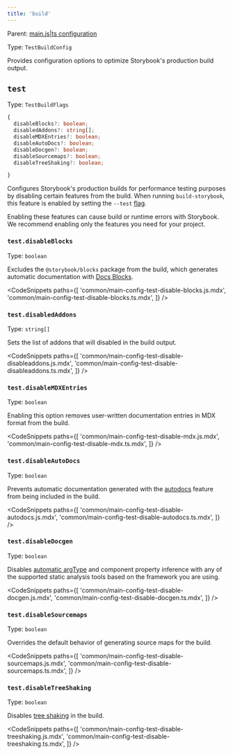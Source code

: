 ```yaml
---
title: 'build'
---
```


Parent: [main.js|ts configuration](./main-config.md)

Type: `TestBuildConfig`

Provides configuration options to optimize Storybook's production build output.

## `test`

Type: `TestBuildFlags`

```ts
{
  disableBlocks?: boolean;
  disabledAddons?: string[];
  disableMDXEntries?: boolean;
  disableAutoDocs?: boolean;
  disableDocgen?: boolean;
  disableSourcemaps?: boolean;
  disableTreeShaking?: boolean;

}
```

Configures Storybook's production builds for performance testing purposes by disabling certain features from the build. When running `build-storybook`, this feature is enabled by setting the `--test` [flag](./cli-options.md#build).

<Callout variant="info" icon="💡">

Enabling these features can cause build or runtime errors with Storybook. We recommend enabling only the features you need for your project.

</Callout>

### `test.disableBlocks`

Type: `boolean`

Excludes the `@storybook/blocks` package from the build, which generates automatic documentation with [Docs Blocks](../writing-docs/doc-blocks.md).

<!-- prettier-ignore-start -->

<CodeSnippets
  paths={[
    'common/main-config-test-disable-blocks.js.mdx',
    'common/main-config-test-disable-blocks.ts.mdx',
  ]}
/>

<!-- prettier-ignore-end -->

### `test.disabledAddons`

Type: `string[]`

Sets the list of addons that will disabled in the build output.

<!-- prettier-ignore-start -->

<CodeSnippets
  paths={[
    'common/main-config-test-disable-disableaddons.js.mdx',
    'common/main-config-test-disable-disableaddons.ts.mdx',
  ]}
/>

<!-- prettier-ignore-end -->

### `test.disableMDXEntries`

Type: `boolean`

Enabling this option removes user-written documentation entries in MDX format from the build.

<!-- prettier-ignore-start -->

<CodeSnippets
  paths={[
    'common/main-config-test-disable-mdx.js.mdx',
    'common/main-config-test-disable-mdx.ts.mdx',
  ]}
/>

<!-- prettier-ignore-end -->

### `test.disableAutoDocs`

Type: `boolean`

Prevents automatic documentation generated with the [autodocs](../writing-docs/autodocs.md) feature from being included in the build.

<!-- prettier-ignore-start -->

<CodeSnippets
  paths={[
    'common/main-config-test-disable-autodocs.js.mdx',
    'common/main-config-test-disable-autodocs.ts.mdx',
  ]}
/>

<!-- prettier-ignore-end -->

### `test.disableDocgen`

Type: `boolean`

Disables [automatic argType](./arg-types.md#automatic-argtype-inference) and component property inference with any of the supported static analysis tools based on the framework you are using.

<!-- prettier-ignore-start -->

<CodeSnippets
  paths={[
    'common/main-config-test-disable-docgen.js.mdx',
    'common/main-config-test-disable-docgen.ts.mdx',
  ]}
/>

<!-- prettier-ignore-end -->

### `test.disableSourcemaps`

Type: `boolean`

Overrides the default behavior of generating source maps for the build.

<!-- prettier-ignore-start -->

<CodeSnippets
  paths={[
    'common/main-config-test-disable-sourcemaps.js.mdx',
    'common/main-config-test-disable-sourcemaps.ts.mdx',
  ]}
/>

<!-- prettier-ignore-end -->

### `test.disableTreeShaking`

Type: `boolean`

Disables [tree shaking](https://developer.mozilla.org/en-US/docs/Glossary/Tree_shaking) in the build.

<!-- prettier-ignore-start -->

<CodeSnippets
  paths={[
    'common/main-config-test-disable-treeshaking.js.mdx',
    'common/main-config-test-disable-treeshaking.ts.mdx',
  ]}
/>

<!-- prettier-ignore-end -->
